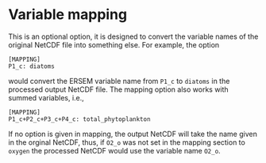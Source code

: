 # Variable mapping

This is an optional option, it is designed to convert the variable names of the 
original NetCDF file into something else. For example, the option
```
[MAPPING]
P1_c: diatoms
```
would convert the ERSEM variable name from `P1_c` to `diatoms` in the processed 
output NetCDF file. The mapping option also works with summed variables, i.e.,
```
[MAPPING]
P1_c+P2_c+P3_c+P4_c: total_phytoplankton
```
If no option is given in mapping, the output NetCDF will take the name given in
the orginal NetCDF, thus, if `O2_o` was not set in the mapping section to `oxygen`
the processed NetCDF would use the variable name `O2_o`.
